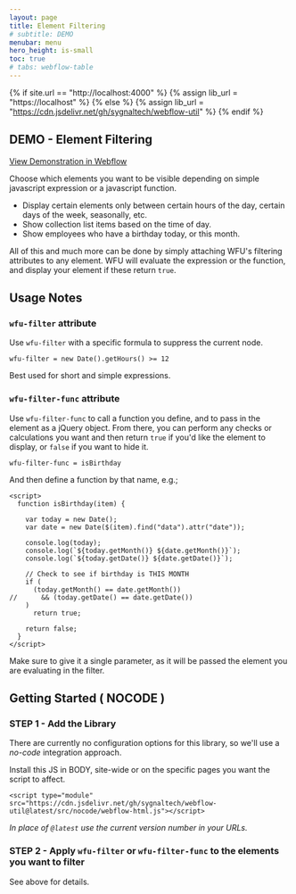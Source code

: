 ```yaml
---
layout: page
title: Element Filtering
# subtitle: DEMO
menubar: menu
hero_height: is-small
toc: true
# tabs: webflow-table
---
```


{% if site.url == "http://localhost:4000" %}
{% assign lib_url = "https://localhost" %}
{% else %}
{% assign lib_url = "https://cdn.jsdelivr.net/gh/sygnaltech/webflow-util" %}
{% endif %}


## DEMO - Element Filtering

<a class="button is-danger" href="https://webflow-collections.webflow.io/advanced-filter" target="_blank">View Demonstration in Webflow</a>

Choose which elements you want to be visible depending on simple javascript expression or a javascript function.

- Display certain elements only between certain hours of the day, certain days of the week, seasonally, etc.
- Show collection list items based on the time of day.
- Show employees who have a birthday today, or this month. 

All of this and much more can be done by simply attaching WFU's filtering attributes to any element.
WFU will evaluate the expression or the function, and display your element if these return `true`.


## Usage Notes

### `wfu-filter` attribute

Use `wfu-filter` with a specific formula to suppress the current node.

```
wfu-filter = new Date().getHours() >= 12
```

Best used for short and simple expressions.

### `wfu-filter-func` attribute

Use `wfu-filter-func` to call a function you define, and to pass in the element as a jQuery object. 
From there, you can perform any checks or calculations you want and then return `true` if you'd like the element to display,
or `false` if you want to hide it.

```
wfu-filter-func = isBirthday
```

And then define a function by that name, e.g.;

```
<script>
  function isBirthday(item) {
    
    var today = new Date();
    var date = new Date($(item).find("data").attr("date")); 

    console.log(today);
    console.log(`${today.getMonth()} ${date.getMonth()}`);
    console.log(`${today.getDate()} ${date.getDate()}`);
    
    // Check to see if birthday is THIS MONTH 
    if (
      (today.getMonth() == date.getMonth())
//      && (today.getDate() == date.getDate())
    )
      return true;
   
    return false;
  }
</script>
```

Make sure to give it a single parameter,
as it will be passed the element you are evaluating in the filter. 

## Getting Started ( NOCODE )


### STEP 1 - Add the Library


There are currently no configuration options for this library, so we'll use a *no-code* integration approach.

Install this JS in BODY, site-wide or on the specific pages you want the script to affect.

```
<script type="module" src="https://cdn.jsdelivr.net/gh/sygnaltech/webflow-util@latest/src/nocode/webflow-html.js"></script>
```

*In place of `@latest` use the current version number in your URLs.*



### STEP 2 - Apply `wfu-filter` or `wfu-filter-func` to the elements you want to filter


See above for details. 


